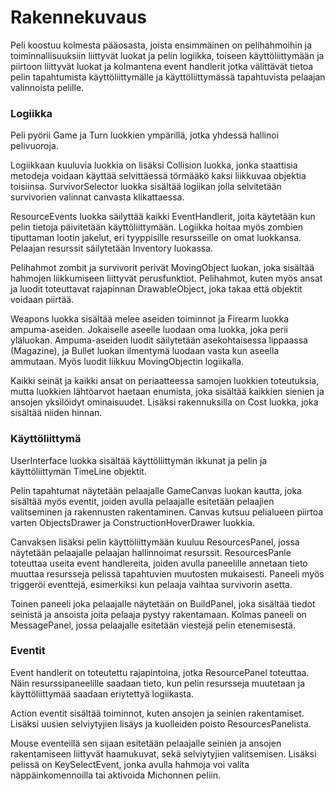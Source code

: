 Rakennekuvaus
===========

Peli koostuu kolmesta pääosasta, joista ensimmäinen on pelihahmoihin ja toiminnallisuuksiin liittyvät luokat ja pelin logiikka, toiseen käyttöliittymään ja piirtoon liittyvät luokat ja kolmantena event handlerit jotka välittävät tietoa pelin tapahtumista käyttöliittymälle ja käyttöliittymässä tapahtuvista pelaajan valinnoista pelille.

### Logiikka

Peli pyörii Game ja Turn luokkien ympärillä, jotka yhdessä hallinoi pelivuoroja.

Logiikkaan kuuluvia luokkia on lisäksi Collision luokka, jonka staattisia metodeja voidaan käyttää selvittäessä törmääkö kaksi liikkuvaa objektia toisiinsa. SurvivorSelector luokka sisältää logiikan jolla selvitetään survivorien valinnat canvasta klikattaessa.

ResourceEvents luokka säilyttää kaikki EventHandlerit, joita käytetään kun pelin tietoja päivitetään käyttöliittymään. Logiikka hoitaa myös zombien tiputtaman lootin jakelut, eri tyyppisille resursseille on omat luokkansa. Pelaajan resurssit säilytetään Inventory luokassa.

Pelihahmot zombit ja survivorit perivät MovingObject luokan, joka sisältää hahmojen liikkumiseen liittyvät perusfunktiot. Pelihahmot, kuten myös ansat ja luodit toteuttavat rajapinnan DrawableObject, joka takaa että objektit voidaan piirtää.

Weapons luokka sisältää melee aseiden toiminnot ja Firearm luokka ampuma-aseiden. Jokaiselle aseelle luodaan oma luokka, joka perii yläluokan. Ampuma-aseiden luodit säilytetään asekohtaisessa lippaassa (Magazine), ja Bullet luokan ilmentymä luodaan vasta kun aseella ammutaan. Myös luodit liikkuu MovingObjectin logiikalla.

Kaikki seinät ja kaikki ansat on periaatteessa samojen luokkien toteutuksia, mutta luokkien lähtöarvot haetaan enumista, joka sisältää kaikkien sienien ja ansojen yksilöidyt ominaisuudet. Lisäksi rakennuksilla on Cost luokka, joka sisältää niiden hinnan.

### Käyttöliittymä

UserInterface luokka sisältää käyttöliittymän ikkunat ja pelin ja käyttöliittymän TimeLine objektit.

Pelin tapahtumat näytetään pelaajalle GameCanvas luokan kautta, joka sisältää myös eventit, joiden avulla pelaajalle esitetään pelaajien valitseminen ja rakennusten rakentaminen. Canvas kutsuu pelialueen piirtoa varten  ObjectsDrawer ja ConstructionHoverDrawer luokkia.

Canvaksen lisäksi pelin käyttöliittymään kuuluu ResourcesPanel, jossa näytetään pelaajalle pelaajan hallinnoimat resurssit. ResourcesPanle toteuttaa useita event handlereita, joiden avulla paneelille annetaan tieto muuttaa resursseja pelissä tapahtuvien muutosten mukaisesti. Paneeli myös triggeröi eventtejä, esimerkiksi kun pelaaja vaihtaa survivorin asetta.

Toinen paneeli joka pelaajalle näytetään on BuildPanel, joka sisältää tiedot seinistä ja ansoista joita pelaaja pystyy rakentamaan. Kolmas paneeli on MessagePanel, jossa pelaajalle esitetään viestejä pelin etenemisestä.

### Eventit

Event handlerit on toteutettu rajapintoina, jotka ResourcePanel toteuttaa. Näin resurssipaneelille saadaan tieto, kun pelin resursseja muutetaan ja käyttöliittymää saadaan eriytettyä logiikasta.

Action eventit sisältää toiminnot, kuten ansojen ja seinien rakentamiset. Lisäksi uusien selviytyjien lisäys ja kuolleiden poisto ResourcesPanelista.

Mouse eventeillä sen sijaan esitetään pelaajalle seinien ja ansojen rakentamiseen liittyvät haamukuvat, sekä selviytyjien valitsemisen. Lisäksi pelissä on KeySelectEvent, jonka avulla hahmoja voi valita näppäinkomennoilla tai aktivoida Michonnen peliin.
